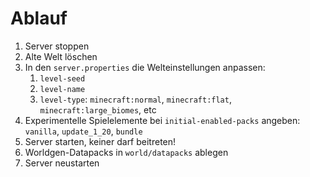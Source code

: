 # Ablauf

1. Server stoppen
2. Alte Welt löschen
3. In den `server.properties` die Welteinstellungen anpassen:
    1. `level-seed`
    2. `level-name`
    3. `level-type`: `minecraft:normal`, `minecraft:flat`, `minecraft:large_biomes`, etc
4. Experimentelle Spielelemente bei `initial-enabled-packs` angeben: `vanilla`, `update_1_20`, `bundle`
5. Server starten, keiner darf beitreten!
6. Worldgen-Datapacks in `world/datapacks` ablegen
7. Server neustarten